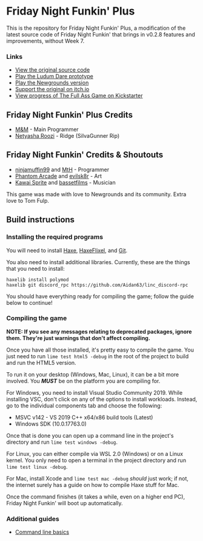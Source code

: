 # Friday Night Funkin' Plus

This is the repository for Friday Night Funkin' Plus, a modification of the latest source code of Friday Night Funkin' that brings in v0.2.8 features and improvements, without Week 7.

### Links
- [View the original source code](https://github.com/ninjamuffin99/Funkin)
- [Play the Ludum Dare prototype](https://ninja-muffin24.itch.io/friday-night-funkin)
- [Play the Newgrounds version](https://www.newgrounds.com/portal/view/770371)
- [Support the original on itch.io](https://ninja-muffin24.itch.io/funkin)
- [View progress of The Full Ass Game on Kickstarter](https://www.kickstarter.com/projects/funkin/friday-night-funkin-the-full-ass-game)

## Friday Night Funkin' Plus Credits

- [M&M](https://github.com/ActualMandM) - Main Programmer
- [Netyasha Roozi](https://github.com/NetyashaRoozi) - Ridge (SiIvaGunner Rip)

## Friday Night Funkin' Credits & Shoutouts

- [ninjamuffin99](https://twitter.com/ninja_muffin99) and [MtH](https://twitter.com/emmnyaa) - Programmer
- [Phantom Arcade](https://twitter.com/phantomarcade3k) and [evilsk8r](https://twitter.com/evilsk8r) - Art
- [Kawai Sprite](https://twitter.com/kawaisprite) and [bassetfilms](https://twitter.com/Bassetfilms) - Musician

This game was made with love to Newgrounds and its community. Extra love to Tom Fulp.

## Build instructions

### Installing the required programs

You will need to install [Haxe](https://haxe.org/download/), [HaxeFlixel](https://haxeflixel.com/documentation/install-haxeflixel/), and [Git](https://git-scm.com/downloads).

You also need to install additional libraries. Currently, these are the things that you need to install:
```
haxelib install polymod
haxelib git discord_rpc https://github.com/Aidan63/linc_discord-rpc
```

You should have everything ready for compiling the game; follow the guide below to continue!

### Compiling the game
**NOTE: If you see any messages relating to deprecated packages, ignore them. They're just warnings that don't affect compiling.**

Once you have all those installed, it's pretty easy to compile the game. You just need to run `lime test html5 -debug` in the root of the project to build and run the HTML5 version.

To run it on your desktop (Windows, Mac, Linux), it can be a bit more involved. You ***MUST*** be on the platform you are compiling for.

For Windows, you need to install Visual Studio Community 2019. While installing VSC, don't click on any of the options to install workloads. Instead, go to the individual components tab and choose the following:
* MSVC v142 - VS 2019 C++ x64/x86 build tools (Latest)
* Windows SDK (10.0.17763.0)

Once that is done you can open up a command line in the project's directory and run `lime test windows -debug`.

For Linux, you can either compile via WSL 2.0 (Windows) or on a Linux kernel. You only need to open a terminal in the project directory and run `lime test linux -debug`.

For Mac, install Xcode and `lime test mac -debug` *should* just work; if not, the internet surely has a guide on how to compile Haxe stuff for Mac.

Once the command finishes (it takes a while, even on a higher end PC), Friday Night Funkin' will boot up automatically.

### Additional guides
- [Command line basics](https://ninjamuffin99.newgrounds.com/news/post/1090480)
